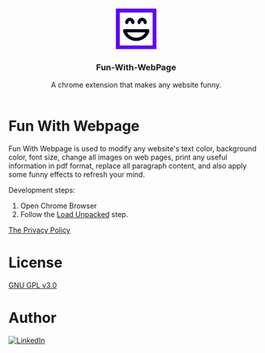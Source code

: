 <!-- PROJECT LOGO -->
<br />
<p align="center">
  <a href="https://github.com/shubhamkhunt04/mood-enhancer-player">
    <img src="icons/icon128.png" alt="Logo" width="80" height="80">
  </a>

  <h3 align="center">Fun-With-WebPage</h3>

  <p align="center">
    A chrome extension that makes any website funny.
    <br />
    <br />

<!-- ABOUT THE PROJECT -->

# Fun With Webpage

Fun With Webpage is used to modify any website's text color, background color, font size, change all images on web pages, print any useful information in pdf format, replace all paragraph content, and also apply some funny effects to refresh your mind.

Development steps:

1. Open Chrome Browser
2. Follow the [Load Unpacked](https://developer.chrome.com/extensions/getstarted#manifest) step.

[The Privacy Policy](./PrivacyPolicy.md)

# License

[GNU GPL v3.0](https://www.gnu.org/licenses/gpl-3.0.html)

# Author

[![LinkedIn](https://img.shields.io/badge/connect-%40shubhamkhunt-%230077B5?style=flat&logo=LinkedIn)](https://www.linkedin.com/in/shubhamkhunt/)
